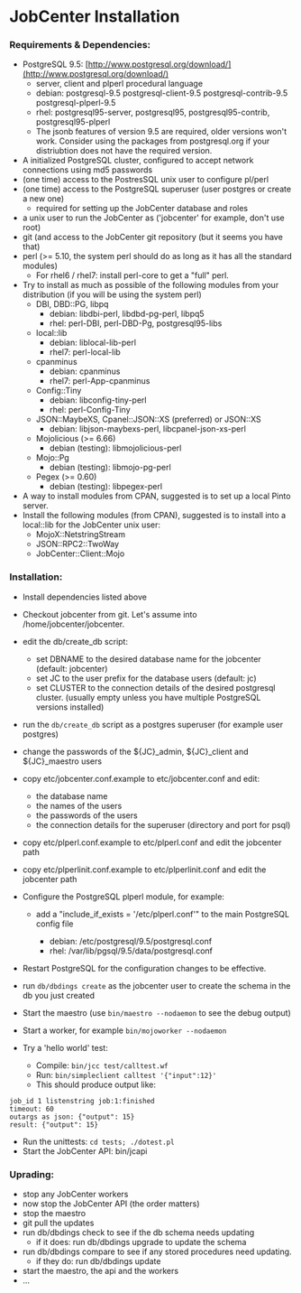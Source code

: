 
# JobCenter Installation

### Requirements & Dependencies:

*   PostgreSQL 9.5: [http://www.postgresql.org/download/](http://www.postgresql.org/download/)
    *   server, client and plperl procedural language
    *   debian: postgresql-9.5 postgresql-client-9.5 postgresql-contrib-9.5 postgresql-plperl-9.5
    *   rhel: postgresql95-server, postgresql95, postgresql95-contrib, postgresql95-plperl
    *   The jsonb features of version 9.5 are required, older versions won't
        work. Consider using the packages from postgresql.org if your
        distriubtion does not have the required version.
*   A initialized PostgreSQL cluster, configured to accept network connections
    using md5 passwords
*   (one time) access to the PostresSQL unix user to configure pl/perl
*   (one time) access to the PostgreSQL superuser (user postgres or create a new one)
    * required for setting up the JobCenter database and roles
*   a unix user to run the JobCenter as ('jobcenter' for example, don't use root)
*   git (and access to the JobCenter git repository (but it seems you have
    that)
*   perl (>= 5.10, the system perl should do as long as it has all the
    standard modules)
    * For rhel6 / rhel7: install perl-core to get a "full" perl.
*   Try to install as much as possible of the following modules from your
    distribution (if you will be using the system perl)
    *   DBI, DBD::PG, libpq
        * debian: libdbi-perl, libdbd-pg-perl, libpq5
        * rhel: perl-DBI, perl-DBD-Pg, postgresql95-libs
    *   local::lib
        * debian: liblocal-lib-perl
        * rhel7: perl-local-lib
    *   cpanminus 
        * debian: cpanminus
        * rhel7: perl-App-cpanminus
    *   Config::Tiny
        * debian: libconfig-tiny-perl
        * rhel: perl-Config-Tiny
    *   JSON::MaybeXS, Cpanel::JSON::XS (preferred) or JSON::XS
        * debian: libjson-maybexs-perl, libcpanel-json-xs-perl
    *   Mojolicious (>= 6.66)
        * debian (testing): libmojolicious-perl
    *   Mojo::Pg
        * debian (testing): libmojo-pg-perl
    *   Pegex (>= 0.60)
        * debian (testing): libpegex-perl
*   A way to install modules from CPAN, suggested is to set up a local Pinto
    server.
*   Install the following modules (from CPAN), suggested is to install into a local::lib
    for the JobCenter unix user:
    *   MojoX::NetstringStream
    *   JSON::RPC2::TwoWay
    *   JobCenter::Client::Mojo


### Installation:

*   Install dependencies listed above
*   Checkout jobcenter from git. Let's assume into
    /home/jobcenter/jobcenter.
*   edit the db/create_db script:
    *   set DBNAME to the desired database name for the jobcenter (default: jobcenter)
    *   set JC to the user prefix for the database users (default: jc)
    *   set CLUSTER to the connection details of the desired postgresql cluster.
        (usually empty unless you have multiple PostgreSQL versions 
        installed)
*   run the `db/create_db` script as a postgres superuser (for example user postgres)
*   change the passwords of the ${JC}_admin, ${JC}_client and ${JC}_maestro users
*   copy etc/jobcenter.conf.example to etc/jobcenter.conf and edit:
    *   the database name
    *   the names of the users
    *   the passwords of the users
    *   the connection details for the superuser (directory and port for psql)
*   copy etc/plperl.conf.example to etc/plperl.conf and edit the jobcenter
    path
*   copy etc/plperlinit.conf.example to etc/plperlinit.conf and edit the jobcenter
    path
*   Configure the PostgreSQL plperl module, for example:

    *   add a "include_if_exists = '<jobcenter>/etc/plperl.conf'" to the main PostgreSQL
        config file
        * debian: /etc/postgresql/9.5/postgresql.conf
        * rhel: /var/lib/pgsql/9.5/data/postgresql.conf
*   Restart PostgreSQL for the configuration changes to be effective.
*   run `db/dbdings create` as the jobcenter user to create the schema in the db you
    just created
*   Start the maestro (use `bin/maestro --nodaemon` to see the debug output)
*   Start a worker, for example `bin/mojoworker --nodaemon`
*   Try a 'hello world' test:
    *   Compile: `bin/jcc test/calltest.wf`
    *   Run: `bin/simpleclient calltest '{"input":12}'`
    *   This should produce output like:
```
job_id 1 listenstring job:1:finished
timeout: 60
outargs as json: {"output": 15}
result: {"output": 15}
```
*   Run the unittests: `cd tests; ./dotest.pl`
*   Start the JobCenter API: bin/jcapi

### Uprading:

*   stop any JobCenter workers
*   now stop the JobCenter API (the order matters)
*   stop the maestro
*   git pull the updates
*   run db/dbdings check to see if the db schema needs updating
    *   if it does: run db/dbdings upgrade to update the schema
*   run db/dbdings compare to see if any stored procedures need updating.
    *   if they do: run db/dbdings update
*   start the maestro, the api and the workers
*   ...

